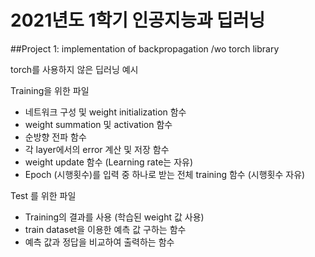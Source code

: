 # 2021년도 1학기 인공지능과 딥러닝

##Project 1: implementation of backpropagation /wo torch library

torch를 사용하지 않은 딥러닝 예시

Training을 위한 파일 
- 네트워크 구성 및 weight initialization 함수
- weight summation 및 activation 함수
- 순방향 전파 함수
- 각 layer에서의 error 계산 및 저장 함수
- weight update 함수 (Learning rate는 자유)
- Epoch (시행횟수)를 입력 중 하나로 받는 전체 training 함수 (시행횟수 자유)


Test 를 위한 파일
- Training의 결과를 사용 (학습된 weight 값 사용)
- train dataset을 이용한 예측 값 구하는 함수
- 예측 값과 정답을 비교하여 출력하는 함수
